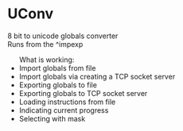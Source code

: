 UConv
=====

8 bit to unicode globals converter<br/>
Runs from the ^impexp<br/>
<ul>What is working:
<li>Import globals from file</li>
<li>Import globals via creating a TCP socket server</li>
<li>Exporting globals to file</li>
<li>Exporting globals to TCP socket server</li>
<li>Loading instructions from file</li>
<li>Indicating current progress</li>
<li>Selecting with mask</li>
</ul>

